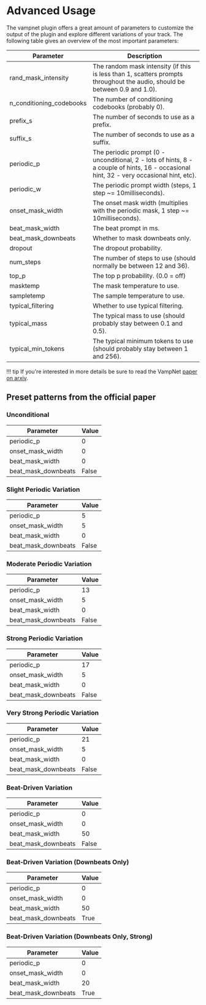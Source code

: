 # Advanced Usage

The vampnet plugin offers a great amount of parameters to customize the output of the plugin and explore different
variations of your track.
The following table gives an overview of the most important parameters:

| Parameter                | Description                                                                                                                               |
|--------------------------|-------------------------------------------------------------------------------------------------------------------------------------------|
| rand_mask_intensity      | The random mask intensity (if this is less than 1, scatters prompts throughout the audio, should be between 0.9 and 1.0).                 |
| n_conditioning_codebooks | The number of conditioning codebooks (probably 0).                                                                                        |
| prefix_s                 | The number of seconds to use as a prefix.                                                                                                 |
| suffix_s                 | The number of seconds to use as a suffix.                                                                                                 |
| periodic_p               | The periodic prompt  (0 - unconditional, 2 - lots of hints, 8 - a couple of hints, 16 - occasional hint, 32 - very occasional hint, etc). |
| periodic_w               | The periodic prompt width (steps, 1 step ~= 10milliseconds).                                                                              |
| onset_mask_width         | The onset mask width (multiplies with the periodic mask, 1 step ~= 10milliseconds).                                                       |
| beat_mask_width          | The beat prompt in ms.                                                                                                                    |
| beat_mask_downbeats      | Whether to mask downbeats only.                                                                                                           |
| dropout                  | The dropout probability.                                                                                                                  |
| num_steps                | The number of steps to use (should normally be between 12 and 36).                                                                        |
| top_p                    | The top p probability. (0.0 = off)                                                                                                        |
| masktemp                 | The mask temperature to use.                                                                                                              |
| sampletemp               | The sample temperature to use.                                                                                                            |
| typical_filtering        | Whether to use typical filtering.                                                                                                         |
| typical_mass             | The typical mass to use (should probably stay between 0.1 and 0.5).                                                                       |
| typical_min_tokens       | The typical minimum tokens to use (should probably stay between 1 and 256).                                                               |

!!! tip
    If you're interested in more details be sure to read the VampNet [paper on arxiv](https://arxiv.org/abs/2307.04686).

## Preset patterns from the official paper

### Unconditional

| Parameter           | Value |
|---------------------|-------|
| periodic_p          | 0     |
| onset_mask_width    | 0     |
| beat_mask_width     | 0     |
| beat_mask_downbeats | False |

### Slight Periodic Variation

| Parameter           | Value |
|---------------------|-------|
| periodic_p          | 5     |
| onset_mask_width    | 5     |
| beat_mask_width     | 0     |
| beat_mask_downbeats | False |

### Moderate Periodic Variation

| Parameter           | Value |
|---------------------|-------|
| periodic_p          | 13    |
| onset_mask_width    | 5     |
| beat_mask_width     | 0     |
| beat_mask_downbeats | False |

### Strong Periodic Variation

| Parameter           | Value |
|---------------------|-------|
| periodic_p          | 17    |
| onset_mask_width    | 5     |
| beat_mask_width     | 0     |
| beat_mask_downbeats | False |

### Very Strong Periodic Variation

| Parameter           | Value |
|---------------------|-------|
| periodic_p          | 21    |
| onset_mask_width    | 5     |
| beat_mask_width     | 0     |
| beat_mask_downbeats | False |

### Beat-Driven Variation

| Parameter           | Value |
|---------------------|-------|
| periodic_p          | 0     |
| onset_mask_width    | 0     |
| beat_mask_width     | 50    |
| beat_mask_downbeats | False |

### Beat-Driven Variation (Downbeats Only)

| Parameter           | Value |
|---------------------|-------|
| periodic_p          | 0     |
| onset_mask_width    | 0     |
| beat_mask_width     | 50    |
| beat_mask_downbeats | True  |

### Beat-Driven Variation (Downbeats Only, Strong)

| Parameter           | Value |
|---------------------|-------|
| periodic_p          | 0     |
| onset_mask_width    | 0     |
| beat_mask_width     | 20    |
| beat_mask_downbeats | True  |
